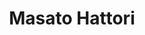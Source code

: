 ---
# Display name
title: Masato Hattori

# Username (this should match the folder name)
authors:
- MasatoHattori

# Is this the primary user of the site?
superuser: true

# Role/position
role: 

# Organizations/Affiliations
organizations:
- name: Base Address Technologies Japan Inc.
  url: ""

# Short bio (displayed in user profile at end of posts)
bio: 

#interests:
#- 

#education:
#  courses:
#  - course: 
#    institution: 
#    year: 

# Social/Academic Networking
# For available icons, see: https://sourcethemes.com/academic/docs/page-builder/#icons
#   For an email link, use "fas" icon pack, "envelope" icon, and a link in the
#   form "mailto:your-email@example.com" or "#contact" for contact widget.
social:
#- icon: twitter
#  icon_pack: fab
#  link: https://twitter.com/hahahahaha_NNN
#- icon: github
#  icon_pack: fab
#  link: https://github.com/kazuki0824
# Link to a PDF of your resume/CV from the About widget.
# To enable, copy your resume/CV to `static/files/cv.pdf` and uncomment the lines below.
# - icon: cv
#   icon_pack: ai
#   link: files/cv.pdf

# Enter email to display Gravatar (if Gravatar enabled in Config)
#email: "tototohide@gmail.com"

# Organizational groups that you belong to (for People widget)
#   Set this to `[]` or comment out if you are not using People widget.
user_groups:
- Hardware
- Circuit
---
